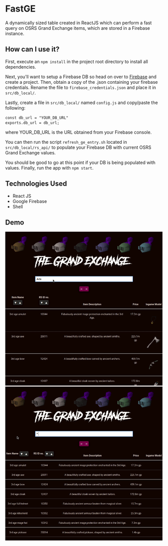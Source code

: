 # FastGE
A dynamically sized table created in ReactJS which can perform a fast query on OSRS Grand Exchange items, which are stored in a Firebase instance. 

## How can I use it?
First, execute an `npm install` in the project root directory to install all dependencies. 

Next, you'll want to setup a Firebase DB so head on over to [Firebase](https://firebase.google.com) and create a project. Then, obtain a copy of the .json containing your firebase credentials. Rename the file to `firebase_credentials.json` and place it in `src/db_local/`.

Lastly, create a file in `src/db_local/` named `config.js` and copy/paste the following:
```
const db_url = "YOUR_DB_URL"
exports.db_url = db_url;
```

where YOUR_DB_URL is the URL obtained from your Firebase console.

You can then run the script `refresh_ge_entry.sh` located in `src/db_local/rs_api/` to populate your Firebase DB with current OSRS Grand Exchange values.

You should be good to go at this point if your DB is being populated with values. Finally, run the app with `npm start`.

## Technologies Used
- React JS
- Google Firebase
- Shell

## Demo

<img src="showcase1.gif" alt="Loading" width="500" height="488">

<img src="showcase2.gif" alt="Loading" width="500" height="488">
